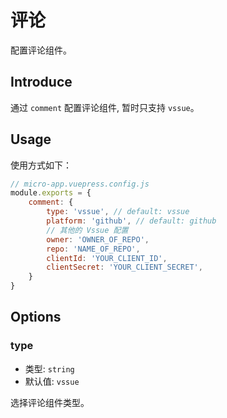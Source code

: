 # 评论

配置评论组件。

## Introduce

通过 `comment` 配置评论组件, 暂时只支持 `vssue`。

## Usage

使用方式如下：

```js
// micro-app.vuepress.config.js
module.exports = {
    comment: {
        type: 'vssue', // default: vssue
        platform: 'github', // default: github
        // 其他的 Vssue 配置
        owner: 'OWNER_OF_REPO',
        repo: 'NAME_OF_REPO',
        clientId: 'YOUR_CLIENT_ID',
        clientSecret: 'YOUR_CLIENT_SECRET',
    }
}
```

## Options

### type

- 类型: `string`
- 默认值: `vssue`

选择评论组件类型。
